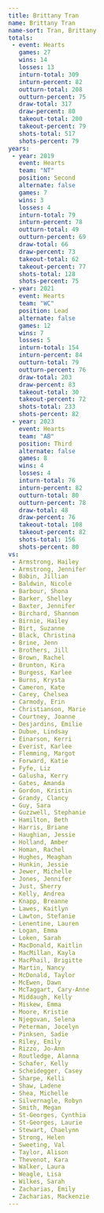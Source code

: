 ```yaml
---
title: Brittany Tran
name: Brittany Tran
name-sort: Tran, Brittany
totals:
 - event: Hearts
   games: 27
   wins: 14
   losses: 13
   inturn-total: 309
   inturn-percent: 82
   outturn-total: 208
   outturn-percent: 75
   draw-total: 317
   draw-percent: 80
   takeout-total: 200
   takeout-percent: 79
   shots-total: 517
   shots-percent: 79
years:
 - year: 2019
   event: Hearts
   team: "NT"
   position: Second
   alternate: false
   games: 7
   wins: 3
   losses: 4
   inturn-total: 79
   inturn-percent: 78
   outturn-total: 49
   outturn-percent: 69
   draw-total: 66
   draw-percent: 73
   takeout-total: 62
   takeout-percent: 77
   shots-total: 128
   shots-percent: 75
 - year: 2021
   event: Hearts
   team: "WC"
   position: Lead
   alternate: false
   games: 12
   wins: 7
   losses: 5
   inturn-total: 154
   inturn-percent: 84
   outturn-total: 79
   outturn-percent: 76
   draw-total: 203
   draw-percent: 83
   takeout-total: 30
   takeout-percent: 72
   shots-total: 233
   shots-percent: 82
 - year: 2023
   event: Hearts
   team: "AB"
   position: Third
   alternate: false
   games: 8
   wins: 4
   losses: 4
   inturn-total: 76
   inturn-percent: 82
   outturn-total: 80
   outturn-percent: 78
   draw-total: 48
   draw-percent: 76
   takeout-total: 108
   takeout-percent: 82
   shots-total: 156
   shots-percent: 80
vs:
 - Armstrong, Hailey
 - Armstrong, Jennifer
 - Babin, Jillian
 - Baldwin, Nicole
 - Barbour, Shona
 - Barker, Shelley
 - Baxter, Jennifer
 - Birchard, Shannon
 - Birnie, Hailey
 - Birt, Suzanne
 - Black, Christina
 - Brine, Jenn
 - Brothers, Jill
 - Brown, Rachel
 - Brunton, Kira
 - Burgess, Karlee
 - Burns, Krysta
 - Cameron, Kate
 - Carey, Chelsea
 - Carmody, Erin
 - Christianson, Marie
 - Courtney, Joanne
 - Desjardins, Emilie
 - Dubue, Lindsay
 - Einarson, Kerri
 - Everist, Karlee
 - Flemming, Margot
 - Forward, Katie
 - Fyfe, Liz
 - Galusha, Kerry
 - Gates, Amanda
 - Gordon, Kristin
 - Grandy, Clancy
 - Guy, Sara
 - Guzzwell, Stephanie
 - Hamilton, Beth
 - Harris, Briane
 - Haughian, Jessie
 - Holland, Amber
 - Homan, Rachel
 - Hughes, Meaghan
 - Hunkin, Jessie
 - Jewer, Michelle
 - Jones, Jennifer
 - Just, Sherry
 - Kelly, Andrea
 - Knapp, Breanne
 - Lawes, Kaitlyn
 - Lawton, Stefanie
 - Lenentine, Lauren
 - Logan, Emma
 - Loken, Sarah
 - MacDonald, Kaitlin
 - MacMillan, Kayla
 - MacPhail, Brigitte
 - Martin, Nancy
 - McDonald, Taylor
 - McEwen, Dawn
 - McTaggart, Cary-Anne
 - Middaugh, Kelly
 - Miskew, Emma
 - Moore, Kristie
 - Njegovan, Selena
 - Peterman, Jocelyn
 - Pinksen, Sadie
 - Riley, Emily
 - Rizzo, Jo-Ann
 - Routledge, Alanna
 - Schafer, Kelly
 - Scheidegger, Casey
 - Sharpe, Kelli
 - Shaw, Ladene
 - Shea, Michelle
 - Silvernagle, Robyn
 - Smith, Megan
 - St-Georges, Cynthia
 - St-Georges, Laurie
 - Stewart, Chaelynn
 - Strong, Helen
 - Sweeting, Val
 - Taylor, Alison
 - Thevenot, Kara
 - Walker, Laura
 - Weagle, Lisa
 - Wilkes, Sarah
 - Zacharias, Emily
 - Zacharias, Mackenzie
---
```

